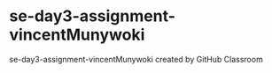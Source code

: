 # se-day3-assignment-vincentMunywoki
se-day3-assignment-vincentMunywoki created by GitHub Classroom
